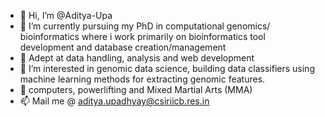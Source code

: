 - 👋 Hi, I’m @Aditya-Upa
- 🌱 I’m currently pursuing my PhD in computational genomics/ bioinformatics where i work primarily on bioinformatics tool development and database creation/management
- 🌱 Adept at data handling, analysis and web development 
- 👀 I’m interested in genomic data science, building data classifiers using machine learning methods for extracting  genomic features.
- 💞️ computers, powerlifting and Mixed Martial Arts (MMA)
- 📫 Mail me @ aditya.upadhyay@csiriicb.res.in

<!---
Aditya-Upa/Aditya-Upa is a ✨ special ✨ repository because its `README.md` (this file) appears on your GitHub profile.
You can click the Preview link to take a look at your changes.
--->
